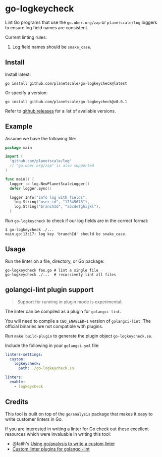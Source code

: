 # go-logkeycheck

Lint Go programs that use the `go.uber.org/zap` or `planetscale/log` loggers to ensure log field names are consistent.

Current linting rules:

1. Log field names should be `snake_case`.

## Install

Install latest:

```console
go install github.com/planetscale/go-logkeycheck@latest
```

Or specify a version:

```console
go install github.com/planetscale/go-logkeycheck@v0.0.1
```

Refer to [github releases](https://github.com/planetscale/go-logkeycheck/releases) for a list of available versions.

## Example

Assume we have the following file:

```go
package main

import (
  "github.com/planetscale/log"
  // "go.uber.org/zap" is also supported
)

func main() {
  logger := log.NewPlanetScaleLogger()
  defer logger.Sync()

  logger.Info("info log with fields",
    log.String("user_id", "12345678"),
    log.String("branchId", "abcdefghijkl"),
  )
```

Run `go-logkeycheck` to check if our log fields are in the correct format:

```console
$ go-logkeycheck ./...
main.go:13:17: log key 'branchId' should be snake_case.
```

## Usage

Run the linter on a file, directory, or Go package:

```console
go-logkeycheck foo.go # lint a single file
go-logkeycheck ./...  # recursively lint all files
```

## golangci-lint plugin support

> Support for running in plugin mode is experimental.

The linter can be compiled as a plugin for `golangci-lint`.

You will need to compile a `CGO_ENABLED=1` version of `golangci-lint`. The official binaries are not compatible with plugins.

Run `make build-plugin` to generate the plugin object `go-logkeycheck.so`.

Include the following in your `golangci.yml` file:

```yaml
linters-settings:
  custom:
    logkeycheck:
      path: ./go-logkeycheck.so

linters:
  enable:
    - logkeycheck
```

## Credits

This tool is built on top of the `go/analysis` package that makes it easy to write customer linters in Go.

If you are interested in writing a linter for Go check out these excellent resources which were invaluable in writing this tool:

- @fatih's [Using go/analysis to write a custom linter](https://arslan.io/2019/06/13/using-go-analysis-to-write-a-custom-linter/)
- [Custom linter plugins for golangci-lint](https://tech.devoted.com/custom--linter-plugins-for--golangci-lint-cf56b9091491)
